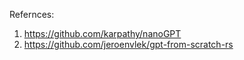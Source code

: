 Refernces:
1. https://github.com/karpathy/nanoGPT
2. https://github.com/jeroenvlek/gpt-from-scratch-rs
